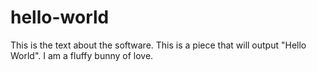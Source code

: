 # hello-world
This is the text about the software. This is a piece that will output "Hello World".
I am a fluffy bunny of love.

